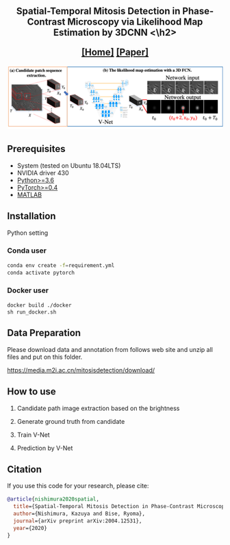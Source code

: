 <h2 align="center"> Spatial-Temporal Mitosis Detection in Phase-Contrast Microscopy via Likelihood Map Estimation by 3DCNN <\h2>

[[Home]](http://human.ait.kyushu-u.ac.jp/index-e.html) [[Paper]](https://arxiv.org/abs/2004.12531) 

![Illustration](image/mitosisdetection_overview.png)

## Prerequisites
* System (tested on Ubuntu 18.04LTS)
* NVIDIA driver 430
* [Python>=3.6](https://www.python.org)
* [PyTorch>=0.4](https://pytorch.org)
* [MATLAB](https://jp.mathworks.com/products/matlab.html)

## Installation
Python setting

### Conda user
```bash
conda env create -f=requirement.yml
conda activate pytorch
```

### Docker user
```besh
docker build ./docker
sh run_docker.sh
```

## Data Preparation 

Please download data and annotation from follows web site and unzip all files and put on this folder.

https://media.m2i.ac.cn/mitosisdetection/download/

## How to use
1. Candidate path image extraction based on the brightness

1. Generate ground truth from candidate

1. Train V-Net

1. Prediction by V-Net

## Citation
If you use this code for your research, please cite:
```bibtex
@article{nishimura2020spatial,
  title={Spatial-Temporal Mitosis Detection in Phase-Contrast Microscopy via Likelihood Map Estimation by 3DCNN},
  author={Nishimura, Kazuya and Bise, Ryoma},
  journal={arXiv preprint arXiv:2004.12531},
  year={2020}
}
```